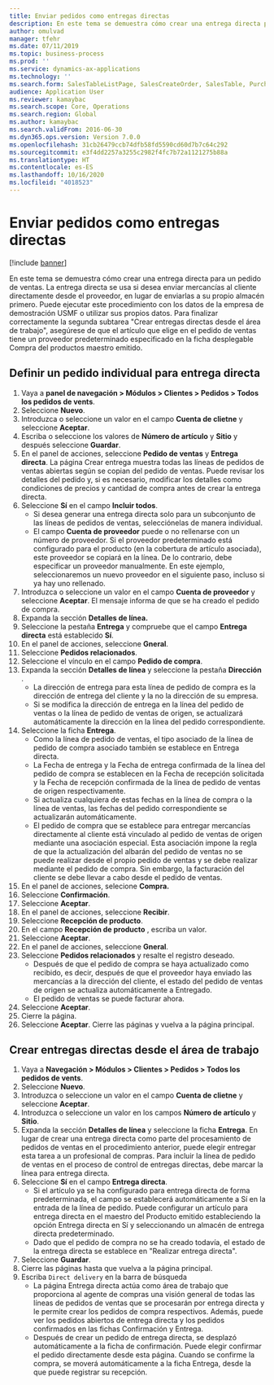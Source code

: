 ```yaml
---
title: Enviar pedidos como entregas directas
description: En este tema se demuestra cómo crear una entrega directa para un pedido de ventas.
author: omulvad
manager: tfehr
ms.date: 07/11/2019
ms.topic: business-process
ms.prod: ''
ms.service: dynamics-ax-applications
ms.technology: ''
ms.search.form: SalesTableListPage, SalesCreateOrder, SalesTable, PurchCreateFromSalesOrder, VendAccountItemLookup, SalesTableReferences, PurchTable, PurchTablePart, PurchEditLines, PurchTable, PurchTableReferences, MCRDropShipWorkbench, SalesShippingLine
audience: Application User
ms.reviewer: kamaybac
ms.search.scope: Core, Operations
ms.search.region: Global
ms.author: kamaybac
ms.search.validFrom: 2016-06-30
ms.dyn365.ops.version: Version 7.0.0
ms.openlocfilehash: 31cb26479ccb74dfb58fd5590cd60d7b7c64c292
ms.sourcegitcommit: e3f4dd2257a3255c2982f4fc7b72a1121275b88a
ms.translationtype: HT
ms.contentlocale: es-ES
ms.lasthandoff: 10/16/2020
ms.locfileid: "4018523"
---
```

# <a name="ship-orders-as-direct-deliveries"></a>Enviar pedidos como entregas directas

[!include [banner](../../includes/banner.md)]

En este tema se demuestra cómo crear una entrega directa para un pedido de ventas. La entrega directa se usa si desea enviar mercancías al cliente directamente desde el proveedor, en lugar de enviarlas a su propio almacén primero. Puede ejecutar este procedimiento con los datos de la empresa de demostración USMF o utilizar sus propios datos. Para finalizar correctamente la segunda subtarea "Crear entregas directas desde el área de trabajo", asegúrese de que el artículo que elige en el pedido de ventas tiene un proveedor predeterminado especificado en la ficha desplegable Compra del productos maestro emitido.

## <a name="set-an-individual-order-for-direct-delivery"></a>Definir un pedido individual para entrega directa
1. Vaya a **panel de navegación > Módulos > Clientes > Pedidos > Todos los pedidos de vents**.
2. Seleccione **Nuevo**.
3. Introduzca o seleccione un valor en el campo **Cuenta de clietne** y seleccione **Aceptar**.
4. Escriba o seleccione los valores de **Número de artículo** y **Sitio** y después seleccione **Guardar**.
5. En el panel de acciones, seleccione **Pedido de ventas** y **Entrega directa**. La página Crear entrega muestra todas las líneas de pedidos de ventas abiertas según se copian del pedido de ventas. Puede revisar los detalles del pedido y, si es necesario, modificar los detalles como condiciones de precios y cantidad de compra antes de crear la entrega directa.  
6. Seleccione **Sí** en el campo **Incluir todos**.
    - Si desea generar una entrega directa solo para un subconjunto de las líneas de pedidos de ventas, selecciónelas de manera individual.  
    - El campo **Cuenta de proveedor** puede o no rellenarse con un número de proveedor. Si el proveedor predeterminado está configurado para el producto (en la cobertura de artículo asociada), este proveedor se copiará en la línea. De lo contrario, debe especificar un proveedor manualmente. En este ejemplo, seleccionaremos un nuevo proveedor en el siguiente paso, incluso si ya hay uno rellenado.   
7. Introduzca o seleccione un valor en el campo **Cuenta de proveedor** y seleccione **Aceptar**. El mensaje informa de que se ha creado el pedido de compra.   
8. Expanda la sección **Detalles de línea.**
9. Seleccione la pestaña **Entrega** y compruebe que el campo **Entrega directa** está establecido **Sí**.
10. En el panel de acciones, seleccione **Gneral**.
11. Seleccione **Pedidos relacionados**.
12. Seleccione el vínculo en el campo **Pedido de compra**.
13. Expanda la sección **Detalles de línea** y seleccione la pestaña **Dirección** .
    - La dirección de entrega para esta línea de pedido de compra es la dirección de entrega del cliente y la no la dirección de su empresa.  
    - Si se modifica la dirección de entrega en la línea del pedido de ventas o la línea de pedido de ventas de origen, se actualizará automáticamente la dirección en la línea del pedido correspondiente.  
14. Seleccione la ficha **Entrega**.
    - Como la línea de pedido de ventas, el tipo asociado de la línea de pedido de compra asociado también se establece en Entrega directa.  
    - La Fecha de entrega y la Fecha de entrega confirmada de la línea del pedido de compra se establecen en la Fecha de recepción solicitada y la Fecha de recepción confirmada de la línea de pedido de ventas de origen respectivamente.   
    - Si actualiza cualquiera de estas fechas en la línea de compra o la línea de ventas, las fechas del pedido correspondiente se actualizarán automáticamente.     
    - El pedido de compra que se establece para entregar mercancías directamente al cliente está vinculado al pedido de ventas de origen mediante una asociación especial. Esta asociación impone la regla de que la actualización del albarán del pedido de ventas no se puede realizar desde el propio pedido de ventas y se debe realizar mediante el pedido de compra. Sin embargo, la facturación del cliente se debe llevar a cabo desde el pedido de ventas.  
15. En el panel de acciones, selecione **Compra.**
16. Seleccione **Confirmación**.
17. Seleccione **Aceptar**.
18. En el panel de acciones, seleccione **Recibir**.
19. Seleccione **Recepción de producto**.
20. En el campo **Recepción de producto** , escriba un valor.
21. Seleccione **Aceptar**.
22. En el panel de acciones, seleccione **Gneral**.
23. Seleccione **Pedidos relacionados** y resalte el registro deseado.
    - Después de que el pedido de compra se haya actualizado como recibido, es decir, después de que el proveedor haya enviado las mercancías a la dirección del cliente, el estado del pedido de ventas de origen se actualiza automáticamente a Entregado.  
    - El pedido de ventas se puede facturar ahora.    
24. Seleccione **Aceptar**.
25. Cierre la página.
26. Seleccione **Aceptar**. Cierre las páginas y vuelva a la página principal.

## <a name="create-direct-deliveries-from-the-workbench"></a>Crear entregas directas desde el área de trabajo
1. Vaya a **Navegación > Módulos > Clientes > Pedidos > Todos los pedidos de vents**.
2. Seleccione **Nuevo**.
3. Introduzca o seleccione un valor en el campo **Cuenta de clietne** y seleccione **Aceptar**.
4. Introduzca o seleccione un valor en los campos **Número de artículo** y **Sitio**.
5. Expanda la sección **Detalles de línea** y seleccione la ficha **Entrega**. En lugar de crear una entrega directa como parte del procesamiento de pedidos de ventas en el procedimiento anterior, puede elegir entregar esta tarea a un profesional de compras. Para incluir la línea de pedido de ventas en el proceso de control de entregas directas, debe marcar la línea para entrega directa.  
6. Seleccione **Sí** en el campo **Entrega directa**.
    - Si el artículo ya se ha configurado para entrega directa de forma predeterminada, el campo se establecerá automáticamente a Sí en la entrada de la línea de pedido. Puede configurar un artículo para entrega directa en el maestro del Producto emitido estableciendo la opción Entrega directa en Sí y seleccionando un almacén de entrega directa predeterminado.  
    - Dado que el pedido de compra no se ha creado todavía, el estado de la entrega directa se establece en "Realizar entrega directa".   
7. Seleccione **Guardar**.
8. Cierre las páginas hasta que vuelva a la página principal.
9. Escriba `Direct delivery` en la barra de búsqueda
    - La página Entrega directa actúa como área de trabajo que proporciona al agente de compras una visión general de todas las líneas de pedidos de ventas que se procesarán por entrega directa y le permite crear los pedidos de compra respectivos. Además, puede ver los pedidos abiertos de entrega directa y los pedidos confirmados en las fichas Confirmación y Entrega.  
    - Después de crear un pedido de entrega directa, se desplazó automáticamente a la ficha de confirmación. Puede elegir confirmar el pedido directamente desde esta página. Cuando se confirme la compra, se moverá automáticamente a la ficha Entrega, desde la que puede registrar su recepción.  

